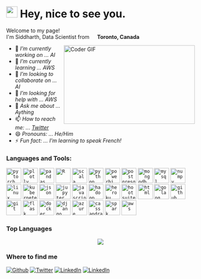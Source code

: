 <h1><img src="https://emojis.slackmojis.com/emojis/images/1531849430/4246/blob-sunglasses.gif?1531849430" width="30"/> Hey, nice to see you.</h1>

<p>Welcome to my page! </br> I'm Siddharth, Data Scientist from <img src="https://www.flaticon.com/svg/static/icons/svg/197/197430.svg" width="13"/> <b>Toronto, Canada</b>

<p>
<img align="right" alt="Coder GIF" height=210 width=350 src="https://media.giphy.com/media/Cc2lafq8xjgu4/giphy.gif" />
</p>

<p>
  
- 🔭 *I’m currently working on ... AI*
- 🌱 *I’m currently learning ... AWS*
- 👯 *I’m looking to collaborate on ... AI* 
- 🤔 *I’m looking for help with ... AWS*
- 💬 *Ask me about ... Aything*
- 📫 *How to reach me: ... [Twitter](https://twitter.com/siddharthuchil)*
- 😄 *Pronouns: ... He/Him*
- ⚡ *Fun fact: ... I'm learning to speak French!*
  
 </p>




### Languages and Tools:

<code><img height="40" src="https://www.vectorlogo.zone/logos/pytorch/pytorch-ar21.svg" title="pytorch"></code>
<code><img height="40" src="https://www.vectorlogo.zone/logos/plot_ly/plot_ly-ar21.svg" title="plotly"></code>
<code><img height="40" src="https://www.vectorlogo.zone/logos/usepanda/usepanda-ar21.svg" title="pandas"></code>
<code><img height="40" src="https://www.vectorlogo.zone/logos/r-project/r-project-ar21.svg" title="R"></code>
<code><img height="40" src="https://www.vectorlogo.zone/logos/scala-lang/scala-lang-ar21.svg" title="scala"></code>
<code><img height="40" src="https://www.vectorlogo.zone/logos/python/python-ar21.svg" title="python"></code>
<code><img height="40" src="https://www.vectorlogo.zone/logos/microsoft_powerbi/microsoft_powerbi-ar21.svg" title="powerbi"></code>
<code><img height="40" src="https://www.vectorlogo.zone/logos/postgresql/postgresql-ar21.svg" title="postgresql"></code>
<code><img height="40" src="https://www.vectorlogo.zone/logos/mongodb/mongodb-ar21.svg" title="mongodb"></code>
<code><img height="40" src="https://www.vectorlogo.zone/logos/mysql/mysql-ar21.svg" title="mysql"></code>
<code><img height="40" src="https://www.vectorlogo.zone/logos/numpy/numpy-ar21.svg" title="numpy"></code>
<code><img height="40" src="https://www.vectorlogo.zone/logos/linux/linux-ar21.svg" title="linux"></code>
<code><img height="40" src="https://www.vectorlogo.zone/logos/kubernetes/kubernetes-ar21.svg" title="kubernetes"></code>
<code><img height="40" src="https://www.vectorlogo.zone/logos/json/json-ar21.svg" title="json"></code>
<code><img height="40" src="https://www.vectorlogo.zone/logos/jupyter/jupyter-ar21.svg" title="jupyter"></code>
<code><img height="40" src="https://www.vectorlogo.zone/logos/javascript/javascript-ar21.svg" title="javascript"></code>
<code><img height="40" src="https://www.vectorlogo.zone/logos/apache_hadoop/apache_hadoop-ar21.svg" title="hadoop"></code>
<code><img height="40" src="https://www.vectorlogo.zone/logos/heroku/heroku-ar21.svg" title="heroku"></code>
<code><img height="40" src="https://www.vectorlogo.zone/logos/hootsuite/hootsuite-ar21.svg" title="hootsuite"></code>
<code><img height="40" src="https://www.vectorlogo.zone/logos/w3_html5/w3_html5-ar21.svg" title="html"></code>
<code><img height="40" src="https://www.vectorlogo.zone/logos/golang/golang-horizontal.svg" title="golang"></code>
<code><img height="40" src="https://www.vectorlogo.zone/logos/github/github-ar21.svg" title="github"></code>
<code><img height="40" src="https://www.vectorlogo.zone/logos/git-scm/git-scm-ar21.svg" title="git"></code>
<code><img height="40" src="https://www.vectorlogo.zone/logos/pocoo_flask/pocoo_flask-ar21.svg" title="flask"></code>
<code><img height="40" src="https://www.vectorlogo.zone/logos/docker/docker-ar21.svg" title="docker"></code>
<code><img height="40" src="https://www.vectorlogo.zone/logos/djangoproject/djangoproject-ar21.svg" title="django"></code>
<code><img height="40" src="https://www.vectorlogo.zone/logos/microsoft_azure/microsoft_azure-ar21.svg" title="azure"></code>
<code><img height="40" src="https://www.vectorlogo.zone/logos/apache_cassandra/apache_cassandra-ar21.svg" title="cassandra"></code>
<code><img height="40" src="https://www.vectorlogo.zone/logos/apache_spark/apache_spark-ar21.svg" title="spark"></code>
<code><img height="40" src="https://www.vectorlogo.zone/logos/amazon_aws/amazon_aws-ar21.svg" title="aws"></code>

### Top Languages

<p align="center">
<a href = "https://github.com/SiddharthUchil">
  <img src="https://github-readme-stats-aj8vj7k8x.vercel.app/api/top-langs/?username=SiddharthUchil&layout=compact&title_color=ffc857&icon_color=8ac926&text_color=daf7dc&bg_color=151515&card_width=400">
</a>
</p>


<h3>Where to find me</h3>
<p><a href="https://github.com/SiddharthUchil" target="_blank"><img alt="Github" src="https://img.shields.io/badge/GitHub-%2312100E.svg?&style=for-the-badge&logo=Github&logoColor=white" /></a> <a href="https://twitter.com/siddharthuchil" target="_blank"><img alt="Twitter" src="https://img.shields.io/badge/twitter-%231DA1F2.svg?&style=for-the-badge&logo=twitter&logoColor=white" /></a> <a href="https://www.linkedin.com/in/siddharthuchil" target="_blank"><img alt="LinkedIn" src="https://img.shields.io/badge/linkedin-%230077B5.svg?&style=for-the-badge&logo=linkedin&logoColor=white" /></a> <a href="https://www.linkedin.com/in/siddharthuchil" target="_blank"><img alt="LinkedIn" src="https://img.shields.io/badge/-siddharth.uchil-red?style=flat-circle&labelColor=d54b3d&logo=gmail&logoColor=white" /></a>
  
